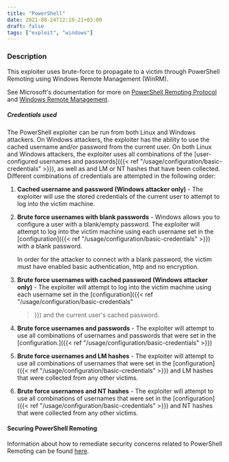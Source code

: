 ```yaml
---
title: "PowerShell"
date: 2021-08-24T12:19:21+03:00
draft: false
tags: ["exploit", "windows"]
---
```


### Description

This exploiter uses brute-force to propagate to a victim through PowerShell
Remoting using Windows Remote Management (WinRM).

See Microsoft's documentation for more on [PowerShell Remoting
Protocol](https://docs.microsoft.com/en-us/powershell/scripting/learn/remoting/winrmsecurity?view=powershell-7.1)
and [Windows Remote
Management](https://docs.microsoft.com/en-us/windows/win32/winrm/portal).


##### Credentials used

The PowerShell exploiter can be run from both Linux and Windows attackers. On
Windows attackers, the exploiter has the ability to use the cached username
and/or password from the current user. On both Linux and Windows attackers, the
exploiter uses all combinations of the [user-configured usernames and
passwords]({{< ref "/usage/configuration/basic-credentials" >}}), as well as
and LM or NT hashes that have been collected. Different combinations of
credentials are attempted in the following order:

1. **Cached username and password (Windows attacker only)** - The exploiter will
   use the stored credentials of the current user to attempt to log into the
   victim machine.

1. **Brute force usernames with blank passwords** - Windows allows you to
   configure a user with a blank/empty password. The exploiter will attempt to
   log into the victim machine using each username set in the
   [configuration]({{< ref "/usage/configuration/basic-credentials" >}}) with a
   blank password.

   In order for the attacker to connect with a blank password, the victim must
   have enabled basic authentication, http and no encryption.

1. **Brute force usernames with cached password (Windows attacker only)** - The
   exploiter will attempt to log into the victim machine using each username
   set in the [configuration]({{< ref "/usage/configuration/basic-credentials"
   >}}) and the current user's cached password.

1. **Brute force usernames and passwords** - The exploiter will attempt to use
   all combinations of usernames and passwords that were set in the
   [configuration.]({{< ref "/usage/configuration/basic-credentials" >}})

1. **Brute force usernames and LM hashes** - The exploiter will attempt to use
   all combinations of usernames that were set in the [configuration]({{< ref
   "/usage/configuration/basic-credentials" >}}) and LM hashes that were
   collected from any other victims.

1. **Brute force usernames and NT hashes** - The exploiter will attempt to use
   all combinations of usernames that were set in the [configuration]({{< ref
   "/usage/configuration/basic-credentials" >}}) and NT hashes that were
   collected from any other victims.


#### Securing PowerShell Remoting

Information about how to remediate security concerns related to PowerShell
Remoting can be found
[here](https://docs.microsoft.com/en-us/powershell/scripting/learn/remoting/winrmsecurity?view=powershell-7.1).
